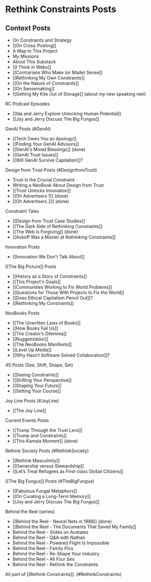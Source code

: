 # Rethink Constraints Posts

## Context Posts
- On Constraints and Strategy 
- [[On Cross-Posting]] 
- A Map to This Project  
- My Missions 
- About This Substack 
- [[I Think in Webs]] 
- [[Contrarians Who Make (or Made) Sense]] 
- [[Rethinking My Own Constraints]] 
- [[On the Nature of Constraints]] 
- [[On Sensemaking]] 
- [[Getting My Kite Out of Storage]] (about my new speaking reel) 

RC Podcast Episodes
- [[Ida and Jerry Explore Unlocking Human Potential]] 
- [[Joy and Jerry Discuss The Big Fungus]] 

GenAI Posts (#GenAI)
- [[Tech Owes You an Apology]] 
- [[Finding Your GenAI Advisors]] 
- [[GenAI's Mixed Blessings]] (done) 
- [[GenAI Trust Issues]] 
- [[Will GenAI Survive Capitalism]]? 

Design from Trust Posts (#DesignfromTrust)
- Trust Is the Crucial Constraint 
- Writing a NeoBook About Design from Trust 
- [[Trust Unlocks Innovation]] 
- [[Oh Advertisers 1]] (done) 
- [[Oh Advertisers 2]] (done) 

Constraint Tales 
- [[Design from Trust Case Studies]] 
- [[The Dark Side of Rethinking Constraints]] 
- [[The Web Is Forgiving]] (done) 
- [[Ackoff Was a Master at Rethinking Constraints]] 

Innovation Posts 
- [[Innovation We Don't Talk About]] 

[[The Big Picture]] Posts
- [[History as a Story of Constraints]] 
- [[This Project's Goals]] 
- [[Communities Working to Fix World Problems]] 
- [[Questions for Those With Projects to Fix the World]] 
- [[Does Ethical Capitalism Pencil Out]]? 
- [[Rethinking My Constraints]] 

NeoBooks Posts
- [[The Unwritten Laws of Books]] 
- [[How Books Fail Us]] 
- [[The Creator’s Dilemma]] 
- [[Nuggetization]] 
- [[The NeoBooks Manifesto]] 
- [[Level Up Media]] 
- [[Why Hasn’t Software Solved Collaboration]]? 

4S Posts (See, Shift, Shape, Set) 
- [[Seeing Constraints]] 
- [[Shifting Your Perspective]] 
- [[Shaping Your Future]] 
- [[Setting Your Course]] 

Joy Line Posts (#JoyLine) 
- [[The Joy Line]] 

Current Events Posts 
- [[Trump Through the Trust Lens]] 
- [[Trump and Constraints]] 
- [[This Kamala Moment]] (done) 

Rethink Society Posts (#RethinkSociety)
- [[Rethink Masculinity]] 
- [[Ownership versus Stewardship]] 
- [[Let’s Treat Refugees as First-class Global Citizens]] 

[[The Big Fungus]] Posts (#TheBigFungus)
- [[Fabulous Fungal Metaphors]] 
- [[On Curating a Long-Term Memory]] 
- [[Joy and Jerry Discuss The Big Fungus]] 

Behind the Reel (series)
- [[Behind the Reel - Neural Nets in 1988]] (done) 
- [[Behind the Reel - The Documents That Saved My Family]] 
- Behind the Reel - Slides on Acetates 
- Behind the Reel - Q&A with Nathan 
- Behind the Reel - Powered Flight Is Impossible 
- Behind the Reel - Family Pics 
- Behind the Reel - Re-Shape Your Industry 
- Behind the Reel - All Four Ses 
- Behind the Reel - Rethink the Constraints 

All part of [[Rethink Constraints]]. (#RethinkConstraints)
